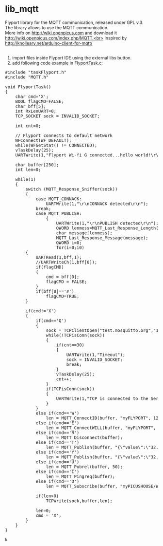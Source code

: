 lib_mqtt
========

Flyport library for the MQTT communication, released under GPL v.3.<br>
The library allows to use the MQTT communication.<br>
More info on http://wiki.openpicus.com and download it http://wiki.openpicus.com/index.php/MQTT.<br>
Inspired by http://knolleary.net/arduino-client-for-mqtt/<br>
<br>
1) import files inside Flyport IDE using the external libs button.<br>
2) add following code example in FlyportTask.c:<br>

<pre>
#include "taskFlyport.h"
#include "MQTT.h"

void FlyportTask()
{
	char cmd='X';
	BOOL flagCMD=FALSE;
	char bff[5];
	int RxLenUART=0;
	TCP_SOCKET sock = INVALID_SOCKET;

	int cnt=0;

	// Flyport connects to default network
	WFConnect(WF_DEFAULT);
	while(WFGetStat() != CONNECTED);
	vTaskDelay(25);
	UARTWrite(1,"Flyport Wi-fi G connected...hello world!\r\n");
	
	char buffer[250];
	int len=0;
	
	while(1)
	{
		switch (MQTT_Response_Sniffer(sock))
		{
			case MQTT_CONNACK:
				UARTWrite(1,"\r\nCONNACK detected\r\n");
			break;
			case MQTT_PUBLISH:
				{
					UARTWrite(1,"\r\nPUBLISH detected\r\n");
					QWORD lenmess=MQTT_Last_Response_Length();
					char message[lenmess];
					MQTT_Last_Response_Message(message);
					QWORD i=0;
					for(i=0;i<lenmess;i++)
						UARTWriteCh(1,message[i]);
				}
			break;
			case MQTT_PUBACK:				
				UARTWrite(1,"\r\nPUBACK detected\r\n");
			break;
			case MQTT_PUBREC:				
				UARTWrite(1,"\r\nPUBREC detected\r\n");
			break;
			case MQTT_PUBCOMP:				
				UARTWrite(1,"\r\nPUBCOMP detected\r\n");
			break;
			case MQTT_SUBACK:				
				UARTWrite(1,"\r\nSUBACK detected\r\n");
			break;
			case MQTT_UNSUBACK:				
				UARTWrite(1,"\r\nUNSUBACK detected\r\n");
			break;
			case MQTT_PINGRESP:				
				UARTWrite(1,"\r\nPINGRESP detected\r\n");
			break;
		}
	
		while((RxLenUART=UARTBufferSize(1))>0)
		{
			UARTRead(1,bff,1);
			//UARTWriteCh(1,bff[0]);
			if(flagCMD)
			{
				cmd = bff[0];
				flagCMD = FALSE;
			}
			if(bff[0]=='#')	
				flagCMD=TRUE;
		}

		if(cmd!='X')
		{
			if(cmd=='Q')
			{
				sock = TCPClientOpen("test.mosquitto.org","1883");
				while(!TCPisConn(sock))
				{
					if(cnt==30)
					{
						UARTWrite(1,"Timeout");
						sock = INVALID_SOCKET;
						break;
					}
					vTaskDelay(25);
					cnt++;
				}
				if(TCPisConn(sock))
				{
					UARTWrite(1,"TCP is connected to the Server");
				}
			}
			else if(cmd=='W')
				len = MQTT_ConnectID(buffer, "myFLYPORT", 120, 1);
			else if(cmd=='E')
				len = MQTT_ConnectWILL(buffer, "myFLYPORT", 120, 1,"myPICUSHOUSE","myPICUSHOUSE is disconnected",0,MQTT_QOS_0);
			else if(cmd=='R')
				len = MQTT_Disconnect(buffer);
			else if(cmd=='T')
				len = MQTT_Publish(buffer, "{\"value\":\"32.8 C\"}", "myPICUSHOUSE", 50, MQTT_QOS_1);
			else if(cmd=='Y')
				len = MQTT_Publish(buffer, "{\"value\":\"32.8 C\"}", "myPICUSHOUSE", 50, MQTT_QOS_2);
			else if(cmd=='U')
				len = MQTT_Pubrel(buffer, 50);
			else if(cmd=='I')
				len = MQTT_Pingreq(buffer);
			else if(cmd=='O')
				len = MQTT_Subscribe(buffer, "myPICUSHOUSE/WEST/#", 50, MQTT_QOS_0);
			
			if(len>0)
				TCPWrite(sock,buffer,len);
				
			len=0;
			cmd = 'X';
		}
	}
}
</pre>k
